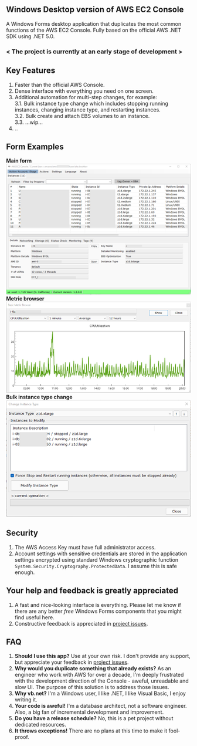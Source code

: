 ## Windows Desktop version of AWS EC2 Console
A Windows Forms desktop application that duplicates the most common functions of the AWS EC2 Console.
Fully based on the official AWS .NET SDK using .NET 5.0.

### < The project is currently at an early stage of development >

## Key Features 
1. Faster than the official AWS Console.
2. Dense interface with everything you need on one screen.
3. Additional automation for multi-step changes, for example:<br/>
3.1. Bulk instance type change which includes stopping running instances, changing instance type, and restarting instances.<br/>
3.2. Bulk create and attach EBS volumes to an instance.<br/>
3.3. ...wip...
4. ..

## Form Examples
**Main form**<br/>
<img alt="alt_text" src="main-form.png" />
**Metric browser**<br/>
<img alt="alt_text" src="metric-browser.png" />
**Bulk instance type change**<br/>
<img alt="alt_text" src="change-instance-type.png" />

## Security
1. The AWS Access Key must have full administrator access.
2. Account settings with sensitive credentials are stored in the application settings encrypted using standard Windows cryptographic function `System.Security.Cryptography.ProtectedData`. I assume this is safe enough.

## Your help and feedback is greatly appreciated
1. A fast and nice-looking interface is everything. Please let me know if there are any better *free* Windows Forms components that you might find useful here.
2. Constructive feedback is appreciated in <a href="https://github.com/alex-bochkov/ec2-console/issues">project issues</a>.

## FAQ
1. **Should I use this app?** Use at your own risk. I don't provide any support, but appreciate your feedback in <a href="https://github.com/alex-bochkov/ec2-console/issues">project issues</a>.
2. **Why would you duplicate something that already exists?** As an engineer who work with AWS for over a decade, I'm deeply frustrated with the development direction of the Console - aweful, unreadable and slow UI.
The purpose of this solution is to address those issues.
3. **Why vb.net?** I'm a Windows user, I like .NET, I like Visual Basic, I enjoy writing it.
4. **Your code is aweful!** I'm a database architect, not a software engineer. Also, a big fan of incremental development and improvement. 
5. **Do you have a release schedule?** No, this is a pet project without dedicated resources. 
6. **It throws exceptions!** There are no plans at this time to make it fool-proof.
